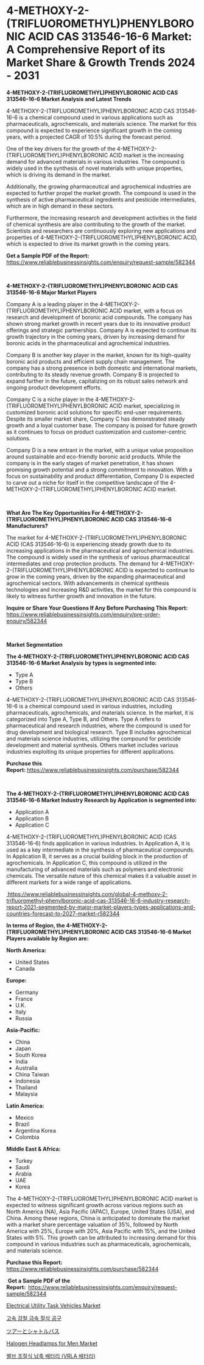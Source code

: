 <p><h1>4-METHOXY-2-(TRIFLUOROMETHYL)PHENYLBORONIC ACID CAS 313546-16-6 Market: A Comprehensive Report of its Market Share & Growth Trends 2024 - 2031</h1></p><p><strong>4-METHOXY-2-(TRIFLUOROMETHYL)PHENYLBORONIC ACID CAS 313546-16-6 Market Analysis and Latest Trends</strong></p>
<p><p>4-METHOXY-2-(TRIFLUOROMETHYL)PHENYLBORONIC ACID CAS 313546-16-6 is a chemical compound used in various applications such as pharmaceuticals, agrochemicals, and materials science. The market for this compound is expected to experience significant growth in the coming years, with a projected CAGR of 10.5% during the forecast period.</p><p>One of the key drivers for the growth of the 4-METHOXY-2-(TRIFLUOROMETHYL)PHENYLBORONIC ACID market is the increasing demand for advanced materials in various industries. The compound is widely used in the synthesis of novel materials with unique properties, which is driving its demand in the market.</p><p>Additionally, the growing pharmaceutical and agrochemical industries are expected to further propel the market growth. The compound is used in the synthesis of active pharmaceutical ingredients and pesticide intermediates, which are in high demand in these sectors.</p><p>Furthermore, the increasing research and development activities in the field of chemical synthesis are also contributing to the growth of the market. Scientists and researchers are continuously exploring new applications and properties of 4-METHOXY-2-(TRIFLUOROMETHYL)PHENYLBORONIC ACID, which is expected to drive its market growth in the coming years.</p></p>
<p><strong>Get a Sample PDF of the Report:&nbsp;</strong> <a href="https://www.reliablebusinessinsights.com/enquiry/request-sample/582344">https://www.reliablebusinessinsights.com/enquiry/request-sample/582344</a></p>
<p>&nbsp;</p>
<p><strong>4-METHOXY-2-(TRIFLUOROMETHYL)PHENYLBORONIC ACID CAS 313546-16-6 Major Market Players</strong></p>
<p><p>Company A is a leading player in the 4-METHOXY-2-(TRIFLUOROMETHYL)PHENYLBORONIC ACID market, with a focus on research and development of boronic acid compounds. The company has shown strong market growth in recent years due to its innovative product offerings and strategic partnerships. Company A is expected to continue its growth trajectory in the coming years, driven by increasing demand for boronic acids in the pharmaceutical and agrochemical industries.</p><p>Company B is another key player in the market, known for its high-quality boronic acid products and efficient supply chain management. The company has a strong presence in both domestic and international markets, contributing to its steady revenue growth. Company B is projected to expand further in the future, capitalizing on its robust sales network and ongoing product development efforts.</p><p>Company C is a niche player in the 4-METHOXY-2-(TRIFLUOROMETHYL)PHENYLBORONIC ACID market, specializing in customized boronic acid solutions for specific end-user requirements. Despite its smaller market share, Company C has demonstrated steady growth and a loyal customer base. The company is poised for future growth as it continues to focus on product customization and customer-centric solutions.</p><p>Company D is a new entrant in the market, with a unique value proposition around sustainable and eco-friendly boronic acid products. While the company is in the early stages of market penetration, it has shown promising growth potential and a strong commitment to innovation. With a focus on sustainability and product differentiation, Company D is expected to carve out a niche for itself in the competitive landscape of the 4-METHOXY-2-(TRIFLUOROMETHYL)PHENYLBORONIC ACID market.</p></p>
<p>&nbsp;</p>
<p><strong>What Are The Key Opportunities For 4-METHOXY-2-(TRIFLUOROMETHYL)PHENYLBORONIC ACID CAS 313546-16-6 Manufacturers?</strong></p>
<p><p>The market for 4-METHOXY-2-(TRIFLUOROMETHYL)PHENYLBORONIC ACID (CAS 313546-16-6) is experiencing steady growth due to its increasing applications in the pharmaceutical and agrochemical industries. The compound is widely used in the synthesis of various pharmaceutical intermediates and crop protection products. The demand for 4-METHOXY-2-(TRIFLUOROMETHYL)PHENYLBORONIC ACID is expected to continue to grow in the coming years, driven by the expanding pharmaceutical and agrochemical sectors. With advancements in chemical synthesis technologies and increasing R&D activities, the market for this compound is likely to witness further growth and innovation in the future.</p></p>
<p><strong>Inquire or Share Your Questions If Any Before Purchasing This Report:</strong> <a href="https://www.reliablebusinessinsights.com/enquiry/pre-order-enquiry/582344">https://www.reliablebusinessinsights.com/enquiry/pre-order-enquiry/582344</a></p>
<p>&nbsp;</p>
<p><strong>Market Segmentation</strong></p>
<p><strong>The 4-METHOXY-2-(TRIFLUOROMETHYL)PHENYLBORONIC ACID CAS 313546-16-6 Market Analysis by types is segmented into:</strong></p>
<p><ul><li>Type A</li><li>Type B</li><li>Others</li></ul></p>
<p><p>4-METHOXY-2-(TRIFLUOROMETHYL)PHENYLBORONIC ACID CAS 313546-16-6 is a chemical compound used in various industries, including pharmaceuticals, agrochemicals, and materials science. In the market, it is categorized into Type A, Type B, and Others. Type A refers to pharmaceutical and research industries, where the compound is used for drug development and biological research. Type B includes agrochemical and materials science industries, utilizing the compound for pesticide development and material synthesis. Others market includes various industries exploiting its unique properties for different applications.</p></p>
<p><strong>Purchase this Report:&nbsp;</strong><a href="https://www.reliablebusinessinsights.com/purchase/582344">https://www.reliablebusinessinsights.com/purchase/582344</a></p>
<p>&nbsp;</p>
<p><strong>The 4-METHOXY-2-(TRIFLUOROMETHYL)PHENYLBORONIC ACID CAS 313546-16-6 Market Industry Research by Application is segmented into:</strong></p>
<p><ul><li>Application A</li><li>Application B</li><li>Application C</li></ul></p>
<p><p>4-METHOXY-2-(TRIFLUOROMETHYL)PHENYLBORONIC ACID (CAS 313546-16-6) finds application in various industries. In Application A, it is used as a key intermediate in the synthesis of pharmaceutical compounds. In Application B, it serves as a crucial building block in the production of agrochemicals. In Application C, this compound is utilized in the manufacturing of advanced materials such as polymers and electronic chemicals. The versatile nature of this chemical makes it a valuable asset in different markets for a wide range of applications.</p></p>
<p><a href="https://www.reliablebusinessinsights.com/global-4-methoxy-2-trifluoromethyl-phenylboronic-acid-cas-313546-16-6-industry-research-report-2021-segmented-by-major-market-players-types-applications-and-countries-forecast-to-2027-market-r582344">&nbsp;https://www.reliablebusinessinsights.com/global-4-methoxy-2-trifluoromethyl-phenylboronic-acid-cas-313546-16-6-industry-research-report-2021-segmented-by-major-market-players-types-applications-and-countries-forecast-to-2027-market-r582344</a></p>
<p><strong>In terms of Region, the 4-METHOXY-2-(TRIFLUOROMETHYL)PHENYLBORONIC ACID CAS 313546-16-6 Market Players available by Region are:</strong></p>
<p>
    <p> <strong> North America: </strong>
        <ul>
            <li>United States</li>
            <li>Canada</li>
        </ul>
        </p> 
    <p> <strong> Europe: </strong>
        <ul>
            <li>Germany</li>
            <li>France</li>
            <li>U.K.</li>
            <li>Italy</li>
            <li>Russia</li>
        </ul>
        </p> 
    <p> <strong> Asia-Pacific: </strong>
        <ul>
            <li>China</li>
            <li>Japan</li>
            <li>South Korea</li>
            <li>India</li>
            <li>Australia</li>
            <li>China Taiwan</li>
            <li>Indonesia</li>
            <li>Thailand</li>
            <li>Malaysia</li>
        </ul>
        </p> 
    <p> <strong> Latin America: </strong>
        <ul>
            <li>Mexico</li>
            <li>Brazil</li>
            <li>Argentina Korea</li>
            <li>Colombia</li>
        </ul>
        </p> 
    <p> <strong> Middle East & Africa: </strong>
        <ul>
            <li>Turkey</li>
            <li>Saudi</li>
            <li>Arabia</li>
            <li>UAE</li>
            <li>Korea</li>
        </ul>
    </p>
    </p>
<p><p>The 4-METHOXY-2-(TRIFLUOROMETHYL)PHENYLBORONIC ACID market is expected to witness significant growth across various regions such as North America (NA), Asia Pacific (APAC), Europe, United States (USA), and China. Among these regions, China is anticipated to dominate the market with a market share percentage valuation of 35%, followed by North America with 25%, Europe with 20%, Asia Pacific with 15%, and the United States with 5%. This growth can be attributed to increasing demand for this compound in various industries such as pharmaceuticals, agrochemicals, and materials science.</p></p>
<p><strong>Purchase this Report: </strong><a href="https://www.reliablebusinessinsights.com/purchase/582344">https://www.reliablebusinessinsights.com/purchase/582344</a></p>
<p>&nbsp;<strong>Get a Sample PDF of the Report:&nbsp;&nbsp;</strong><a href="https://www.reliablebusinessinsights.com/enquiry/request-sample/582344">https://www.reliablebusinessinsights.com/enquiry/request-sample/582344</a></p>
<p><strong></strong></p>
<p><p><a href="https://github.com/LibbySpencer2018/Market-Research-Report-List-1/blob/main/electrical-utility-task-vehicles-market.md">Electrical Utility Task Vehicles Market</a></p><p><a href="https://github.com/vsr06p4p49/Market-Research-Report-List-2/blob/main/143327186851.md">고속 강철 금속 절삭 공구</a></p><p><a href="https://github.com/mares423/Market-Research-Report-List-1/blob/main/461766395208.md">ツアーとシャトルバス</a></p><p><a href="https://github.com/ashman753/Market-Research-Report-List-1/blob/main/halogen-headlamps-for-men-market.md">Halogen Headlamps for Men Market</a></p><p><a href="https://medium.com/@rowedrowe/%EB%B0%B8%EB%B8%8C-%EC%A0%9C%EC%96%B4%EC%8B%9D-%EB%B9%84%EC%B2%A0%EC%86%8C%EC%A0%84%EC%A7%80-vrla-%EB%B0%B0%ED%84%B0%EB%A6%AC-%EC%8B%9C%EC%9E%A5-%EC%8B%9C%EC%9E%A5-%EC%A0%90%EC%9C%A0%EC%9C%A8-%EC%8B%9C%EC%9E%A5-%ED%8A%B8%EB%A0%8C%EB%93%9C-%EB%B0%8F-%EB%AF%B8%EB%9E%98-%EC%84%B1%EC%9E%A5-%ED%83%90%EC%83%89-f11fee0e3fb9">밸브 조절식 납축 배터리 (VRLA 배터리)</a></p></p>